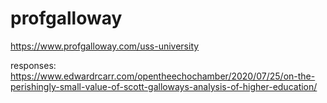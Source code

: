 # profgalloway

https://www.profgalloway.com/uss-university

responses:
https://www.edwardrcarr.com/opentheechochamber/2020/07/25/on-the-perishingly-small-value-of-scott-galloways-analysis-of-higher-education/
